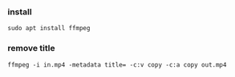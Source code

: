 ### install
	sudo apt install ffmpeg

### remove title

	ffmpeg -i in.mp4 -metadata title= -c:v copy -c:a copy out.mp4

